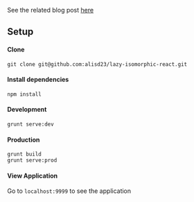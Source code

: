 
See the related blog post [here]()

## Setup

#### Clone

`git clone git@github.com:alisd23/lazy-isomorphic-react.git`


#### Install dependencies

`npm install`


#### Development

`grunt serve:dev`


#### Production

`grunt build`  
`grunt serve:prod`


#### View Application

Go to `localhost:9999` to see the application
